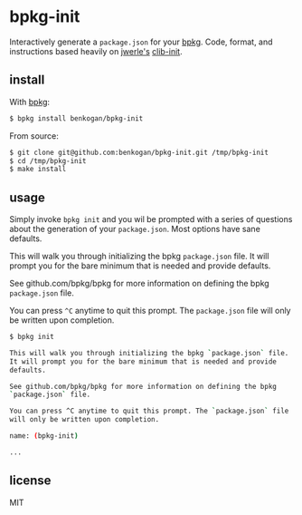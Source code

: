 bpkg-init
=========

Interactively generate a `package.json` for your [bpkg][bp]. Code, format,
and instructions based heavily on [jwerle's][jw] [clib-init][cb].

[bp]: https://github.com/bpkg/bpkg/
[jw]: https://github.com/jwerle/
[cb]: https://github.com/jwerle/clib-init/

install
-------

With [bpkg](https://github.com/bpkg/bpkg):

```sh
$ bpkg install benkogan/bpkg-init
```

From source:

```sh
$ git clone git@github.com:benkogan/bpkg-init.git /tmp/bpkg-init
$ cd /tmp/bpkg-init
$ make install
```

usage
-----

Simply invoke `bpkg init` and you wil be prompted with a series
of questions about the generation of your `package.json`. Most options
have sane defaults.

This will walk you through initializing the bpkg `package.json` file.
It will prompt you for the bare minimum that is needed and provide
defaults.

See github.com/bpkg/bpkg for more information on defining the bpkg
`package.json` file.

You can press `^C` anytime to quit this prompt. The `package.json` file
will only be written upon completion.

```sh
$ bpkg init

This will walk you through initializing the bpkg `package.json` file.
It will prompt you for the bare minimum that is needed and provide
defaults.

See github.com/bpkg/bpkg for more information on defining the bpkg
`package.json` file.

You can press ^C anytime to quit this prompt. The `package.json` file
will only be written upon completion.

name: (bpkg-init)

...
```

license
-------

MIT
